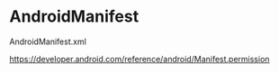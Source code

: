 # AndroidManifest
AndroidManifest.xml

https://developer.android.com/reference/android/Manifest.permission
